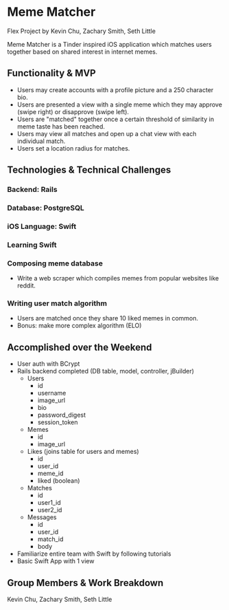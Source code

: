 # Meme Matcher
Flex Project by Kevin Chu, Zachary Smith, Seth Little

Meme Matcher is a Tinder inspired iOS application which matches users together based on shared interest in internet memes.

## Functionality & MVP
- Users may create accounts with a profile picture and a 250 character bio.
- Users are presented a view with a single meme which they may approve (swipe right) or disapprove (swipe left).
- Users are "matched" together once a certain threshold of similarity in meme taste has been reached.
- Users may view all matches and open up a chat view with each individual match.
- Users set a location radius for matches.
## Technologies & Technical Challenges
### Backend: Rails
### Database: PostgreSQL
### iOS Language: Swift

### Learning Swift

### Composing meme database
- Write a web scraper which compiles memes from popular websites like reddit.

### Writing user match algorithm
- Users are matched once they share 10 liked memes in common.
- Bonus: make more complex algorithm (ELO)

## Accomplished over the Weekend
- User auth with BCrypt
- Rails backend completed (DB table, model, controller, jBuilder)
  - Users
    - id
    - username
    - image_url
    - bio
    - password_digest
    - session_token
  - Memes
    - id
    - image_url
  - Likes (joins table for users and memes)
    - id
    - user_id
    - meme_id
    - liked (boolean)
  - Matches
    - id
    - user1_id
    - user2_id
  - Messages
    - id
    - user_id
    - match_id
    - body
- Familiarize entire team with Swift by following tutorials
- Basic Swift App with 1 view
## Group Members & Work Breakdown
Kevin Chu, Zachary Smith, Seth Little
